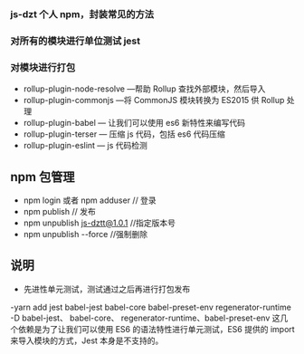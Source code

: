 ### js-dzt 个人 npm，封装常见的方法

### 对所有的模块进行单位测试 jest

### 对模块进行打包

- rollup-plugin-node-resolve —帮助 Rollup 查找外部模块，然后导入
- rollup-plugin-commonjs —将 CommonJS 模块转换为 ES2015 供 Rollup 处理
- rollup-plugin-babel — 让我们可以使用 es6 新特性来编写代码
- rollup-plugin-terser — 压缩 js 代码，包括 es6 代码压缩
- rollup-plugin-eslint — js 代码检测

## npm 包管理

- npm login 或者 npm adduser // 登录
- npm publish // 发布
- npm unpublish js-dztt@1.0.1 //指定版本号
- npm unpublish --force //强制删除

## 说明

- 先进性单元测试，测试通过之后再进行打包发布

-yarn add jest babel-jest babel-core babel-preset-env regenerator-runtime -D
babel-jest、 babel-core、 regenerator-runtime、babel-preset-env 这几个依赖是为了让我们可以使用 ES6 的语法特性进行单元测试，ES6 提供的 import 来导入模块的方式，Jest 本身是不支持的。
